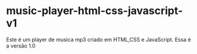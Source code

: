 # music-player-html-css-javascript-v1
Este é um player de musica mp3 criado em HTML,CSS e JavaScript. Essa é a versão 1.0
